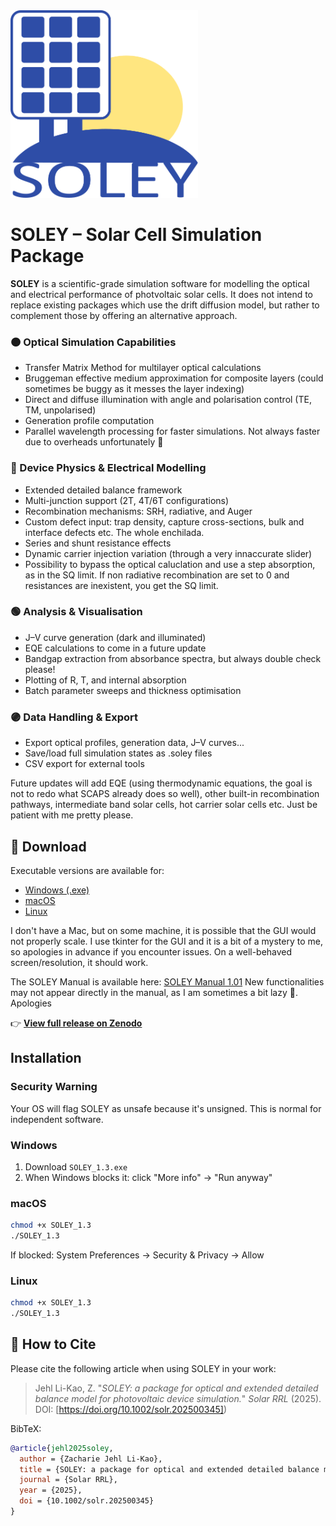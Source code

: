 <img src="logo.png" alt="SOLEY Logo" width="300">

# SOLEY – Solar Cell Simulation Package

**SOLEY** is a scientific-grade simulation software for modelling the optical and electrical performance of photvoltaic solar cells.
It does not intend to replace existing packages which use the drift diffusion model, but rather to complement those by offering an alternative approach.

### 🟠 Optical Simulation Capabilities
- Transfer Matrix Method for multilayer optical calculations  
- Bruggeman effective medium approximation for composite layers (could sometimes be buggy as it messes the layer indexing)  
- Direct and diffuse illumination with angle and polarisation control (TE, TM, unpolarised)  
- Generation profile computation
- Parallel wavelength processing for faster simulations. Not always faster due to overheads unfortunately 🗿

### 🔵 Device Physics & Electrical Modelling
- Extended detailed balance framework  
- Multi-junction support (2T, 4T/6T configurations)  
- Recombination mechanisms: SRH, radiative, and Auger  
- Custom defect input: trap density, capture cross-sections, bulk and interface defects etc. The whole enchilada.  
- Series and shunt resistance effects
- Dynamic carrier injection variation (through a very innaccurate slider)
- Possibility to bypass the optical caluclation and use a step absorption, as in the SQ limit. If non radiative recombination are set to 0 and resistances are inexistent, you get the SQ limit.

### 🟢 Analysis & Visualisation
- J–V curve generation (dark and illuminated)  
- EQE calculations to come in a future update  
- Bandgap extraction from absorbance spectra, but always double check please!  
- Plotting of R, T, and internal absorption  
- Batch parameter sweeps and thickness optimisation

### 🟣 Data Handling & Export
- Export optical profiles, generation data, J–V curves...
- Save/load full simulation states as .soley files
- CSV export for external tools  

Future updates will add EQE (using thermodynamic equations, the goal is not to redo what SCAPS already does so well), other built-in recombination pathways, intermediate band solar cells, hot carrier solar cells etc. Just be patient with me pretty please.

## 🔽 Download

Executable versions are available for:

- [Windows (.exe)](https://zenodo.org/records/17144667/files/SOLEY-Windows_1_3.exe?download=1)
- [macOS](https://zenodo.org/records/17144667/files/SOLEY-macOS_1_3.zip?download=1)
- [Linux](https://zenodo.org/records/17144667/files/SOLEY-Linux_1_3?download=1)

I don't have a Mac, but on some machine, it is possible that the GUI would not properly scale. I use tkinter for the GUI and it is a bit of a mystery to me, so apologies in advance if you encounter issues.
On a well-behaved screen/resolution, it should work. 

The SOLEY Manual is available here: [SOLEY Manual 1.01](https://github.com/zacharie-li-kao/SOLEY-PV/blob/main/SOLEY_Manual_1.3.pdf) 
New functionalities may not appear directly in the manual, as I am sometimes a bit lazy 🗿. Apologies



👉 **[View full release on Zenodo](https://zenodo.org/records/16151991)**

## Installation

### Security Warning
Your OS will flag SOLEY as unsafe because it's unsigned. This is normal for independent software.

### Windows
1. Download `SOLEY_1.3.exe`
2. When Windows blocks it: click "More info" → "Run anyway"

### macOS
```bash
chmod +x SOLEY_1.3
./SOLEY_1.3
```
If blocked: System Preferences → Security & Privacy → Allow

### Linux
```bash
chmod +x SOLEY_1.3
./SOLEY_1.3
```

## 📖 How to Cite

Please cite the following article when using SOLEY in your work:

> Jehl Li-Kao, Z. "*SOLEY: a package for optical and extended detailed balance model for photovoltaic device simulation.*" *Solar RRL* (2025). DOI: [https://doi.org/10.1002/solr.202500345])

BibTeX:
```bibtex
@article{jehl2025soley,
  author = {Zacharie Jehl Li-Kao},
  title = {SOLEY: a package for optical and extended detailed balance model for photovoltaic device simulation},
  journal = {Solar RRL},
  year = {2025},
  doi = {10.1002/solr.202500345}
}

